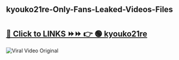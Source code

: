 
 ## kyouko21re-Only-Fans-Leaked-Videos-Files

# <h2><a href="https://mediaupload.pro?kyouko21re">🔗 Click to LINKS ⏩⏩ 👉 🟢 kyouko21re </a></h2>

<a href="https://mediaupload.pro?kyouko21re" rel="nofollow" data-target="animated-image.originalLink"><img src="https://i.ibb.co.com/xMMVF88/686577567.gif" alt="Viral Video Original" style="max-width: 100%; display: inline-block;" data-target="animated-image.originalImage"></a>